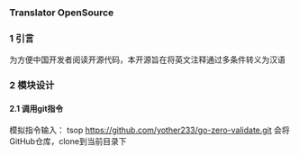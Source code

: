 ### Translator OpenSource


### 1 引言
为方便中国开发者阅读开源代码，本开源旨在将英文注释通过多条件转义为汉语

### 2 模块设计

#### 2.1 调用git指令
模拟指令输入：
    tsop https://github.com/yother233/go-zero-validate.git 
会将GitHub仓库，clone到当前目录下